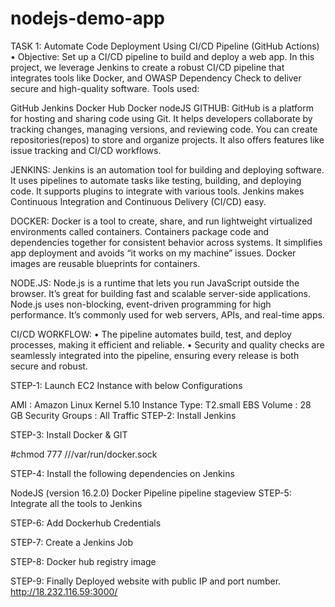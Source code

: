 # nodejs-demo-app
TASK 1: Automate Code Deployment Using CI/CD Pipeline (GitHub Actions) • Objective: Set up a CI/CD pipeline to build and deploy a web app. In this project, we leverage Jenkins to create a robust CI/CD pipeline that integrates tools like Docker, and OWASP Dependency Check to deliver secure and high-quality software. Tools used:

GitHub
Jenkins
Docker Hub
Docker
nodeJS
GITHUB: GitHub is a platform for hosting and sharing code using Git. It helps developers collaborate by tracking changes, managing versions, and reviewing code. You can create repositories(repos) to store and organize projects. It also offers features like issue tracking and CI/CD workflows.

JENKINS: Jenkins is an automation tool for building and deploying software. It uses pipelines to automate tasks like testing, building, and deploying code. It supports plugins to integrate with various tools. Jenkins makes Continuous Integration and Continuous Delivery (CI/CD) easy.

DOCKER: Docker is a tool to create, share, and run lightweight virtualized environments called containers. Containers package code and dependencies together for consistent behavior across systems. It simplifies app deployment and avoids “it works on my machine” issues. Docker images are reusable blueprints for containers.

NODE.JS: Node.js is a runtime that lets you run JavaScript outside the browser. It’s great for building fast and scalable server-side applications. Node.js uses non-blocking, event-driven programming for high performance. It’s commonly used for web servers, APIs, and real-time apps.

CI/CD WORKFLOW: • The pipeline automates build, test, and deploy processes, making it efficient and reliable. • Security and quality checks are seamlessly integrated into the pipeline, ensuring every release is both secure and robust.

STEP-1: Launch EC2 Instance with below Configurations

AMI : Amazon Linux Kernel 5.10
Instance Type: T2.small
EBS Volume : 28 GB
Security Groups : All Traffic
STEP-2: Install Jenkins

STEP-3: Install Docker & GIT

#chmod 777 ///var/run/docker.sock

STEP-4: Install the following dependencies on Jenkins

NodeJS (version 16.2.0)
Docker Pipeline
pipeline stageview
STEP-5: Integrate all the tools to Jenkins

STEP-6: Add Dockerhub Credentials



STEP-7: Create a Jenkins Job

STEP-8: Docker hub registry image

STEP-9: Finally Deployed website with public IP and port number. http://18.232.116.59:3000/
